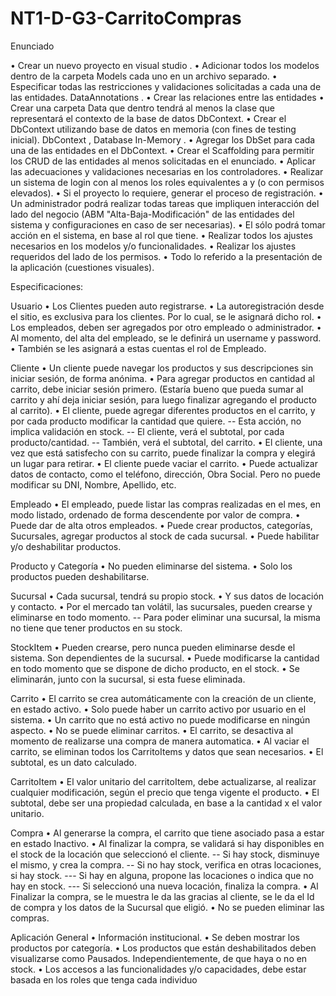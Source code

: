 # NT1-D-G3-CarritoCompras



Enunciado

•	Crear un nuevo proyecto en visual studio .
•	Adicionar todos los modelos dentro de la carpeta Models cada uno en un archivo separado.
•	Especificar todas las restricciones y validaciones solicitadas a cada una de las entidades. DataAnnotations .
•	Crear las relaciones entre las entidades
•	Crear una carpeta Data que dentro tendrá al menos la clase que representará el contexto de la base de datos DbContext.
•	Crear el DbContext utilizando base de datos en memoria (con fines de testing inicial). DbContext , Database In-Memory .
•	Agregar los DbSet para cada una de las entidades en el DbContext.
•	Crear el Scaffolding para permitir los CRUD de las entidades al menos solicitadas en el enunciado.
•	Aplicar las adecuaciones y validaciones necesarias en los controladores.
•	Realizar un sistema de login con al menos los roles equivalentes a <Usuario Cliente> y <Usuario Administrador> (o con permisos elevados).
•	Si el proyecto lo requiere, generar el proceso de registración.
•	Un administrador podrá realizar todas tareas que impliquen interacción del lado del negocio (ABM "Alta-Baja-Modificación" de las entidades del sistema y configuraciones en caso de ser necesarias).
•	El <Usuario Cliente> sólo podrá tomar acción en el sistema, en base al rol que tiene.
•	Realizar todos los ajustes necesarios en los modelos y/o funcionalidades.
•	Realizar los ajustes requeridos del lado de los permisos.
•	Todo lo referido a la presentación de la aplicación (cuestiones visuales).
  
  
Especificaciones:

Usuario
•	Los Clientes pueden auto registrarse.
•	La autoregistración desde el sitio, es exclusiva para los clientes. Por lo cual, se le asignará dicho rol.
•	Los empleados, deben ser agregados por otro empleado o administrador.
•	Al momento, del alta del empleado, se le definirá un username y password.
•	También se les asignará a estas cuentas el rol de Empleado.

Cliente
•	Un cliente puede navegar los productos y sus descripciones sin iniciar sesión, de forma anónima.
•	Para agregar productos en cantidad al carrito, debe iniciar sesión primero. (Estaría bueno que pueda sumar al carrito y ahí deja iniciar sesión, para luego finalizar agregando el producto al carrito).
•	El cliente, puede agregar diferentes productos en el carrito, y por cada producto modificar la cantidad que quiere. -- Esta acción, no implica validación en stock. -- El cliente, verá el subtotal, por cada producto/cantidad. -- También, verá el subtotal, del carrito.
•	El cliente, una vez que está satisfecho con su carrito, puede finalizar la compra y elegirá un lugar para retirar.
•	El cliente puede vaciar el carrito.
•	Puede actualizar datos de contacto, como el teléfono, dirección, Obra Social. Pero no puede modificar su DNI, Nombre, Apellido, etc.

Empleado
•	El empleado, puede listar las compras realizadas en el mes, en modo listado, ordenado de forma descendente por valor de compra.
•	Puede dar de alta otros empleados.
•	Puede crear productos, categorías, Sucursales, agregar productos al stock de cada sucursal.
•	Puede habilitar y/o deshabilitar productos.

Producto y Categoría
•	No pueden eliminarse del sistema.
•	Solo los productos pueden deshabilitarse.

Sucursal
•	Cada sucursal, tendrá su propio stock.
•	Y sus datos de locación y contacto.
•	Por el mercado tan volátil, las sucursales, pueden crearse y eliminarse en todo momento. -- Para poder eliminar una sucursal, la misma no tiene que tener productos en su stock.

StockItem
•	Pueden crearse, pero nunca pueden eliminarse desde el sistema. Son dependientes de la sucursal.
•	Puede modificarse la cantidad en todo momento que se dispone de dicho producto, en el stock.
•	Se eliminarán, junto con la sucursal, si esta fuese eliminada.

Carrito
•	El carrito se crea automáticamente con la creación de un cliente, en estado activo.
•	Solo puede haber un carrito activo por usuario en el sistema.
•	Un carrito que no está activo no puede modificarse en ningún aspecto.
•	No se puede eliminar carritos.
•	El carrito, se desactiva al momento de realizarse una compra de manera automatica.
•	Al vaciar el carrito, se eliminan todos los CarritoItems y datos que sean necesarios.
•	El subtotal, es un dato calculado.

CarritoItem
•	El valor unitario del carritoItem, debe actualizarse, al realizar cualquier modificación, según el precio que tenga vigente el producto.
•	El subtotal, debe ser una propiedad calculada, en base a la cantidad x el valor unitario.

Compra
•	Al generarse la compra, el carrito que tiene asociado pasa a estar en estado Inactivo.
•	Al finalizar la compra, se validará si hay disponibles en el stock de la locación que seleccionó el cliente. -- Si hay stock, disminuye el mismo, y crea la compra. -- Si no hay stock, verifica en otras locaciones, si hay stock. --- Si hay en alguna, propone las locaciones o indica que no hay en stock. --- Si seleccionó una nueva locación, finaliza la compra.
•	Al Finalizar la compra, se le muestra le da las gracias al cliente, se le da el Id de compra y los datos de la Sucursal que eligió.
•	No se pueden eliminar las compras.

Aplicación General
•	Información institucional.
•	Se deben mostrar los productos por categoría.
•	Los productos que están deshabilitados deben visualizarse como Pausados. Independientemente, de que haya o no en stock.
•	Los accesos a las funcionalidades y/o capacidades, debe estar basada en los roles que tenga cada individuo
